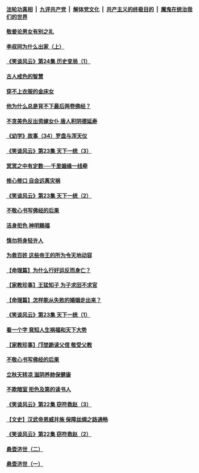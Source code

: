 ####  [法轮功真相](../../../../basic/blob/master/README.md?t=08160552) &nbsp;|&nbsp; [九评共产党](../../../../9ping.md/blob/master/README.md?t=08160552) &nbsp;|&nbsp; [解体党文化](../../../../jtdwh.md/blob/master/README.md?t=08160552)  &nbsp;|&nbsp; [共产主义的终极目的](../../../../gczydzjmd.md/blob/master/README.md?t=08160552) &nbsp;|&nbsp; [魔鬼在统治我们的世界](../../../../mgztzwmdsj.md/blob/master/README.md?t=08160552) 

#### [敬姜论男女有别之礼](../pages/prog647/a102645258.md?t=08160552) 

#### [李叔同为什么出家（上）](../pages/prog647/a102645242.md?t=08160552) 

#### [《笑谈风云》第24集 历史变局（1）](../pages/prog647/a102645211.md?t=08160552) 

#### [古人戒色的智慧](../pages/prog647/a102644639.md?t=08160552) 

#### [穿不上衣服的金床女](../pages/prog647/a102644620.md?t=08160552) 

#### [他为什么总是背不下最后两卷佛经？](../pages/prog647/a102644587.md?t=08160552) 

#### [不贪美色反出资嫁女仆 唐人积阴德延寿](../pages/prog647/a102643957.md?t=08160552) 

#### [《幼学》故事（34）罗盘与浑天仪](../pages/prog647/a102643951.md?t=08160552) 

#### [《笑谈风云》第23集 天下一统（3）](../pages/prog647/a102643937.md?t=08160552) 

#### [冥冥之中有定数──千里姻缘一线牵](../pages/prog647/a102643074.md?t=08160552) 

#### [修心修口 自会远离灾祸](../pages/prog647/a102643036.md?t=08160552) 

#### [《笑谈风云》第23集 天下一统（2）](../pages/prog647/a102643014.md?t=08160552) 

#### [不敬心书写佛经的后果](../pages/prog647/a102642368.md?t=08160552) 

#### [洁身拒色 神明赐福](../pages/prog647/a102642363.md?t=08160552) 

#### [慎勿将身轻许人](../pages/prog647/a102642222.md?t=08160552) 

#### [为救百姓 这些帝王的所为令天地动容](../pages/prog647/a102642052.md?t=08160552) 

#### [【命理篇】为什么行好运反而身亡？](../pages/prog647/a102641592.md?t=08160552) 

#### [【家教珍事】王猛知子 为子求田不求官](../pages/prog647/a102641580.md?t=08160552) 

#### [【命理篇】怎样能从失败的婚姻走出来？](../pages/prog647/a102640802.md?t=08160552) 

#### [《笑谈风云》第23集 天下一统（1）](../pages/prog647/a102640791.md?t=08160552) 

#### [看一个字 竟知人生祸福和天下大势](../pages/prog647/a102640137.md?t=08160552) 

#### [【家教珍事】邝埜跪读父信 敬受父教](../pages/prog647/a102640131.md?t=08160552) 

#### [不敬心书写佛经的后果](../pages/prog647/a102639970.md?t=08160552) 

#### [立秋天转凉 滋阴养肺保健康](../pages/prog647/a102639236.md?t=08160552) 

#### [不欺暗室 拒色及第的读书人](../pages/prog647/a102639223.md?t=08160552) 

#### [《笑谈风云》第22集 窃符救赵（3）](../pages/prog647/a102639213.md?t=08160552) 

#### [【文史】汉武帝恩威并施 保障丝绸之路通畅](../pages/prog647/a102638665.md?t=08160552) 

#### [《笑谈风云》第22集 窃符救赵（2）](../pages/prog647/a102638635.md?t=08160552) 

#### [悬壶济世（二）](../pages/prog647/a102637876.md?t=08160552) 

#### [悬壶济世（一）](../pages/prog647/a102637864.md?t=08160552) 

